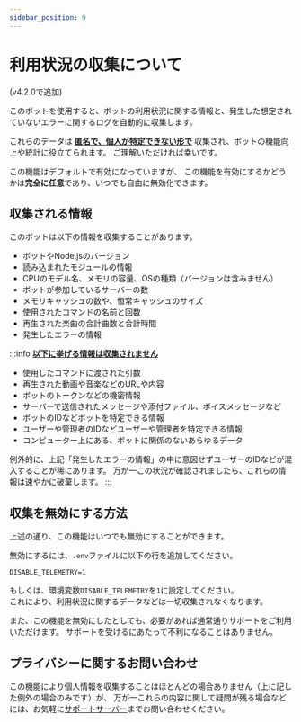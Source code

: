 ```yaml
---
sidebar_position: 9
---
```

# 利用状況の収集について
(v4.2.0で追加)

このボットを使用すると、ボットの利用状況に関する情報と、発生した想定されていないエラーに関するログを自動的に収集します。

これらのデータは **<u>匿名で、個人が特定できない形で</u>** 収集され、ボットの機能向上や統計に役立てられます。
ご理解いただければ幸いです。

この機能はデフォルトで有効になっていますが、
この機能を有効にするかどうかは**完全に任意**であり、いつでも自由に無効化できます。

## 収集される情報
このボットは以下の情報を収集することがあります。
* ボットやNode.jsのバージョン
* 読み込まれたモジュールの情報
* CPUのモデル名、メモリの容量、OSの種類（バージョンは含みません）
* ボットが参加しているサーバーの数
* メモリキャッシュの数や、恒常キャッシュのサイズ
* 使用されたコマンドの名前と回数
* 再生された楽曲の合計曲数と合計時間
* 発生したエラーの情報

:::info
**<u>以下に挙げる情報は収集されません</u>**
* 使用したコマンドに渡された引数
* 再生された動画や音楽などのURLや内容
* ボットのトークンなどの機密情報
* サーバーで送信されたメッセージや添付ファイル、ボイスメッセージなど
* ボットのIDなどボットを特定できる情報
* ユーザーや管理者のIDなどユーザーや管理者を特定できる情報
* コンピューター上にある、ボットに関係のないあらゆるデータ

例外的に、上記「発生したエラーの情報」の中に意図せずユーザーのIDなどが混入することが稀にあります。
万が一この状況が確認されましたら、これらの情報は速やかに破棄します。
:::

## 収集を無効にする方法
上述の通り、この機能はいつでも無効にすることができます。

無効にするには、`.env`ファイルに以下の行を追加してください。
```env title=".env"
DISABLE_TELEMETRY=1
```
もしくは、環境変数`DISABLE_TELEMETRY`を`1`に設定してください。  
これにより、利用状況に関するデータなどは一切収集されなくなります。

また、この機能を無効にしたとしても、必要があれば通常通りサポートをご利用いただけます。
サポートを受けるにあたって不利になることはありません。

## プライバシーに関するお問い合わせ
この機能により個人情報を収集することはほとんどの場合ありません（上に記した例外の場合のみです）が、
万が一これらの内容に関して疑問が残る場合などには、お気軽に[サポートサーバー](https://sr.usamyon.moe/8QZw)までお問い合わせください。
